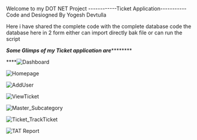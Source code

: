 Welcome to my DOT NET Project 
------------Ticket Application-----------
Code and Desiogned By Yogesh Devtulla


Here i have shared the complete code with the complete database code the database here in 2 form either can import directly bak file or can run the script



***************Some Glimps of my Ticket application are***********************


****![Dashboard](https://github.com/user-attachments/assets/1a15d56b-42c7-469b-b93f-cf9b56a6dcb9)

![Homepage](https://github.com/user-attachments/assets/a24848d4-3924-4ede-b176-db45fe35035e)

![AddUser](https://github.com/user-attachments/assets/fd96cf7d-eb32-4ec7-87e8-6b8b4a1a5b14)

![ViewTicket](https://github.com/user-attachments/assets/89f6069c-4292-4076-8501-c0f319e8fb14)

![Master_Subcategory](https://github.com/user-attachments/assets/59d288ec-b616-445d-b8a2-4202da49863d)

![Ticket_TrackTicket](https://github.com/user-attachments/assets/99412fe6-2962-4984-aadb-8bc28a9914f8)

![TAT Report](https://github.com/user-attachments/assets/22ecca9c-c7f6-40c7-ae53-4e1feb9f69ee)






